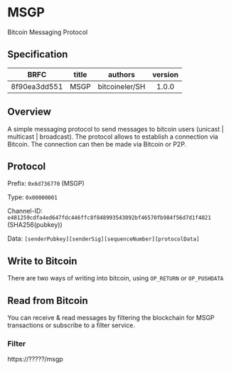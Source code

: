 # MSGP
Bitcoin Messaging Protocol

## Specification
|     BRFC     |    title     | authors         | version |
| :----------: | :----------: | :-------------: | :-----: |
| 8f90ea3dd551 | MSGP         | bitcoineler/SH  |   1.0.0 |

## Overview
A simple messaging protocol to send messages to bitcoin users (unicast | multicast | broadcast).
The protocol allows to establish a connection via Bitcoin. The connection can then be made via Bitcoin or P2P.

## Protocol
Prefix: `0x6d736770`  (MSGP)

Type: `0x00000001`

Channel-ID: `e481259cdfa4ed647fdc446ffc8f848993543092bf46570fb984f56d7d1f4021` (SHA256(pubkey))

Data: `[senderPubkey][senderSig][sequenceNumber][protocolData]`

## Write to Bitcoin
There are two ways of writing into bitcoin, using `OP_RETURN` or `OP_PUSHDATA`

## Read from Bitcoin
You can receive & read messages by filtering the blockchain for MSGP transactions or subscribe to a filter service.

### Filter
https://?????/msgp

